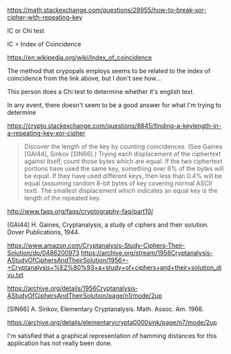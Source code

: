 

https://math.stackexchange.com/questions/28955/how-to-break-xor-cipher-with-repeating-key

IC or Chi test

IC = Index of Coincidence

https://en.wikipedia.org/wiki/Index_of_coincidence


The method that crypopals employs seems to be related to the index of coincidence from the link above, but I don't see how... 

This person does a Chi test to determine whether it's english text.

In any event, there doesn't seem to be a good answer for what I'm trying to determine


https://crypto.stackexchange.com/questions/8845/finding-a-keylength-in-a-repeating-key-xor-cipher

> Discover the length of the key by counting coincidences. (See Gaines [GAI44], Sinkov [SIN66].) Trying each displacement of the ciphertext against itself, count those bytes which are equal. If the two ciphertext portions have used the same key, something over 6% of the bytes will be equal. If they have used different keys, then less than 0.4% will be equal (assuming random 8-bit bytes of key covering normal ASCII text). The smallest displacement which indicates an equal key is the length of the repeated key.



http://www.faqs.org/faqs/cryptography-faq/part10/

[GAI44] H. Gaines, Cryptanalysis, a study of ciphers and their
          solution. Dover Publications, 1944.

https://www.amazon.com/Cryptanalysis-Study-Ciphers-Their-Solution/dp/0486200973
https://archive.org/stream/1956Cryptanalysis-AStudyOfCiphersAndTheirSolution/1956+-+Cryptanalysis+%E2%80%93+a+study+of+ciphers+and+their+solution_djvu.txt

https://archive.org/details/1956Cryptanalysis-AStudyOfCiphersAndTheirSolution/page/n1/mode/2up

[SIN66] A. Sinkov, Elementary Cryptanalysis. Math. Assoc. Am. 1966.

https://archive.org/details/elementarycrypta0000sink/page/n7/mode/2up



I'm satisfied that a graphical representation of hamming distances for this application has not really been done.